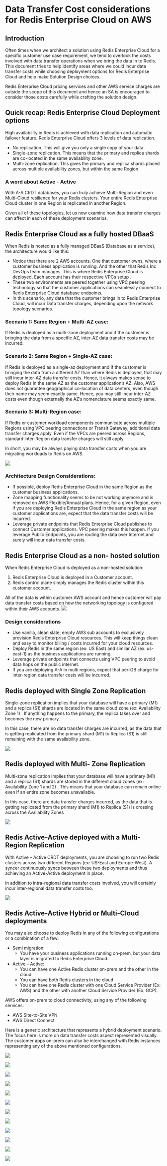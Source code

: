 # Data Transfer Cost considerations for Redis Enterprise Cloud on AWS

## Introduction
Often times when we architect a solution using  Redis Enterprise Cloud  for a specific customer use case requirement, we tend to overlook the costs involved with data transfer operations when we bring the data in to Redis.  This document tries to help identify areas where we could incur data transfer costs while choosing deployment options for Redis Enterprise Cloud and help make Solution Design choices.

Redis Enterprise Cloud pricing services and other AWS service charges are outside the scope of this document and hence an SA is encouraged to consider those costs carefully while crafting the solution design.

## Quick recap: Redis Enterprise Cloud Deployment options
High availability in Redis is achieved with data replication and automatic failover feature. Redis Enterprise Cloud offers 3 levels of data replication.
* No replication. This will give you only a single copy of your data
* Single-zone replication. This means that the primary and replica shards are co-located in the same availability zone.
* Multi-zone replication. This gives the primary and replica shards placed across multiple availability zones, but within the same Region.

### A word about Active - Active
With A-A CRDT databases, you can truly achieve Multi-Region and even Multi-Cloud  resilience for your Redis clusters.  Your entire Redis Enterprise Cloud cluster in one Region is replicated in another Region.

Given all of these topologies, let us now examine how data transfer charges can affect in each of these deployment scenarios.

## Redis Enterprise Cloud as a fully hosted DBaaS
When Redis is hosted as a fully managed DBaaS (Database as a service), the architecture would like this:
* Notice that there are 2 AWS accounts. One that customer owns, where a customer business application is running. And the other that  Redis Inc DevOps team manages. This is where Redis Enterprise Cloud is deployed. Each account has their respective VPCs setup .
* These two environments are peered together using VPC peering technology so that the customer applications can seamlessly connect to Redis Enterprise Cloud database endpoints.
* In this scenario, any data that the customer brings in to Redis Enterprise Cloud, will incur Data transfer charges, depending upon the network topology scenarios.

### Scenario 1: Same Region + Multi-AZ case:
If Redis is deployed as a multi-zone deployment and if the customer is bringing the data from a specific AZ, inter-AZ data transfer costs may be incurred.

### Scenario 2: Same Region + Single-AZ case:
If Redis is deployed as a single-az deployment and if the customer is bringing the data from a different AZ than where Redis is deployed, that may still incur inter-AZ data transfer costs.  Hence, it always makes sense to deploy Redis in the same AZ as the customer application’s AZ.  Also, AWS does not guarantee geographical co-location of data centers, even though their name may seem exactly same. Hence, you may still incur inter-AZ costs even though externally the AZ’s nomenclature seems exactly same.

### Scenario 3: Multi-Region case:
If Redis or customer workload components communicate across multiple Regions using VPC peering connections or Transit Gateway, additional data transfer charges apply. Even if the VPCs are peered across Regions, standard inter-Region data transfer charges will still apply.

In short, you may be always paying data transfer costs when you are migrating workloads to Redis on AWS.

![](images/dataxfer1.png)

### Architecture Design Considerations:
* If possible, deploy Redis Enterprise Cloud in the same Region as the customer business applications.
* Zone mapping functionality seems to be not working anymore and is removed on AWS Flexible/Annual plans. Hence, for a given Region, even if you are deploying Redis Enterprise Cloud in the same region as your customer applications are, expect that the data transfer costs will be incurred.
* Leverage private endpoints that Redis Enterprise Cloud publishes to connect Customer applications. VPC peering makes this happen. If you leverage Public Endpoints, you are routing the data over Internet and surely will incur data transfer costs.

## Redis Enterprise Cloud as a non- hosted solution
When Redis Enterprise Cloud is deployed as a non-hosted solution:
1. Redis Enterprise Cloud is deployed in a Customer account.
2. Redis control plane simply manages the Redis cluster within this customer account.

All of the data is within customer AWS account and hence customer will pay data transfer costs based on how the networking topology is configured within their AWS accounts.
![](images/dataxfer2.png)

### Design considerations
* Use vanilla, clean slate, empty  AWS sub accounts to exclusively provision Redis Enterprise Cloud resources. This will keep things clean and easy to monitor billing / costs incurred for your cloud resources.
* Deploy Redis in the same region (ex: US East) and similar AZ (ex: us-east-1) as the business applications are running.
* Leverage private endpoints that connects using VPC peering to  avoid data hops on the public internet.
* If you are deploying A-A in multi regions, expect that per-GB charge for inter-region data transfer costs will be incurred.

## Redis deployed with Single Zone Replication
Single-zone replication implies that your database will have a primary (M1) and a replica (S1) shards are located in the same cloud zone (ex: Availability Zone 1) . If anything happens to the primary, the replica takes over and becomes the new primary.

In this case, there are no data transfer charges are incurred, as the data that is getting replicated from the primary shard (M1) to Replica (S1) is still remaining with the same availability zone.

![](images/dataxfer3.png)

## Redis deployed with Multi- Zone Replication
Multi-zone replication implies that your database will have a primary (M1) and a replica (S1) shards are stored in the different cloud zones (ex: Availability Zone 1 and 2) . This means that your database can remain online even if an entire zone becomes unavailable.

In this case, there are data transfer charges incurred, as the data that is getting replicated from the primary shard (M1) to Replica (S1) is crossing across the Availability Zones

![](images/dataxfer4.png)

## Redis Active-Active deployed with a Multi- Region Replication
With Active – Active CRDT deployments, you are choosing to run two Redis clusters across two different Regions (ex: US-East and Europe-West). A syncer continuously syncs between these two deployments and thus achieving an Active-Active deployment in place.

In addition to intra-regional data transfer costs involved, you will certainly incur inter-regional data transfer costs too.

![](images/dataxfer5.png)

## Redis Active-Active Hybrid or Multi-Cloud deployments
You may also choose to deploy Redis in any of the following configurations or a combination of a few:

* Semi migration:
  - You have your business applications running on-prem, but your data layer is migrated to Redis Enterprise Cloud.
* Active – Active:
  - You can have one Active Redis cluster on-prem and the other in the cloud
  - You can have both Redis clusters in the cloud
  - You can have one Redis cluster with one Cloud Service Provider (Ex: AWS) and the other with another Cloud Service Provider (Ex: GCP).

AWS offers on-prem to cloud connectivity, using any of the following services:

* AWS Site-to-Site VPN
* AWS Direct Connect

Here is a generic architecture that represents a hybrid deployment scenario. The focus here is more on data transfer costs aspect represented visually. The customer apps on-prem can also be interchanged with Redis instances representing any of the above mentioned configurations.



![](images/dataxfer6.png)


![](images/dataxfer7.png)


![](images/dataxfer8.png)


![](images/dataxfer9.png)


![](images/dataxfer10.png)


![](images/dataxfer11.png)

![](images/dataxfer12.png)


![](images/dataxfer13.png)


![](images/dataxfer14.png)


![](images/dataxfer15.png)


![](images/dataxfer2.png)

![](images/dataxfer2.png)
